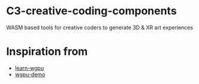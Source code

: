 # C3-creative-coding-components
WASM based tools for creative coders to generate 3D & XR art experiences

# Inspiration from 
- [learn-wgpu](https://sotrh.github.io/learn-wgpu/)
- [wgpu-demo](https://github.com/0xc0dec/wgpu-demo)
